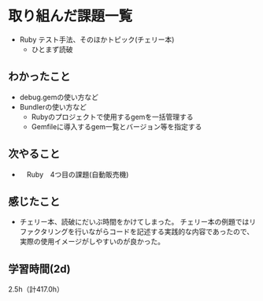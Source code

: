 # 取り組んだ課題一覧
- Ruby テスト手法、そのほかトピック(チェリー本)
  - ひとまず読破

## わかったこと
- debug.gemの使い方など
- Bundlerの使い方など
  - Rubyのプロジェクトで使用するgemを一括管理する
  - Gemfileに導入するgem一覧とバージョン等を指定する
  
## 次やること
- 　Ruby　4つ目の課題(自動販売機)

## 感じたこと
- チェリー本、読破にだいぶ時間をかけてしまった。 
チェリー本の例題ではリファクタリングを行いながらコードを記述する実践的な内容であったので、実際の使用イメージがしやすいのが良かった。
  
## 学習時間(2d)
2.5h（計417.0h）

